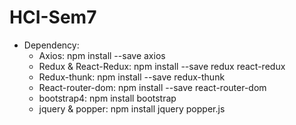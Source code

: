 # HCI-Sem7

- Dependency:
  	- Axios: npm install --save axios
  	- Redux & React-Redux: npm install --save redux react-redux
  	- Redux-thunk: npm install --save redux-thunk
  	- React-router-dom: npm install --save react-router-dom
	- bootstrap4: npm  install bootstrap
	- jquery & popper: npm install jquery popper.js